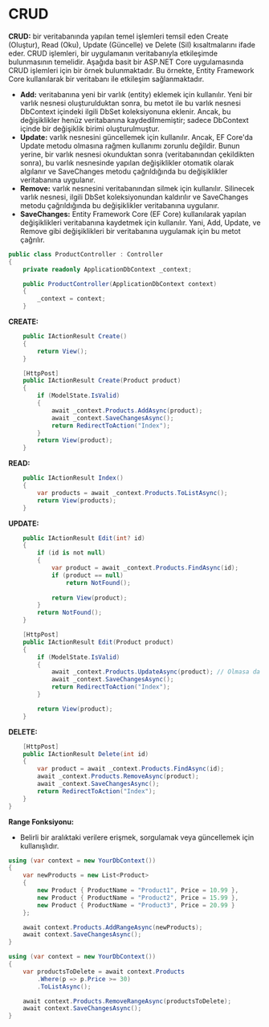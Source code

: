 ﻿# CRUD
  
**CRUD:** bir veritabanında yapılan temel işlemleri temsil eden Create (Oluştur), Read (Oku), Update (Güncelle) ve Delete (Sil) kısaltmalarını ifade eder. CRUD işlemleri, bir uygulamanın veritabanıyla etkileşimde bulunmasının temelidir. Aşağıda basit bir ASP.NET Core uygulamasında CRUD işlemleri için bir örnek bulunmaktadır. Bu örnekte, Entity Framework Core kullanılarak bir veritabanı ile etkileşim sağlanmaktadır.
- **Add:** veritabanına yeni bir varlık (entity) eklemek için kullanılır. Yeni bir varlık nesnesi oluşturulduktan sonra, bu metot ile bu varlık nesnesi DbContext içindeki ilgili DbSet koleksiyonuna eklenir. Ancak, bu değişiklikler henüz veritabanına kaydedilmemiştir; sadece DbContext içinde bir değişiklik birimi oluşturulmuştur.
- **Update:** varlık nesnesini güncellemek için kullanılır. Ancak, EF Core'da Update metodu olmasına rağmen kullanımı zorunlu değildir. Bunun yerine, bir varlık nesnesi okunduktan sonra (veritabanından çekildikten sonra), bu varlık nesnesinde yapılan değişiklikler otomatik olarak algılanır ve SaveChanges metodu çağrıldığında bu değişiklikler veritabanına uygulanır.
- **Remove:** varlık nesnesini veritabanından silmek için kullanılır. Silinecek varlık nesnesi, ilgili DbSet koleksiyonundan kaldırılır ve SaveChanges metodu çağrıldığında bu değişiklikler veritabanına uygulanır.
- **SaveChanges:** Entity Framework Core (EF Core) kullanılarak yapılan değişiklikleri veritabanına kaydetmek için kullanılır. Yani, Add, Update, ve Remove gibi değişiklikleri bir veritabanına uygulamak için bu metot çağrılır.
```csharp
public class ProductController : Controller
{
    private readonly ApplicationDbContext _context;

    public ProductController(ApplicationDbContext context)
    {
        _context = context;
    }
```

**CREATE:**
```csharp
    public IActionResult Create()
    {
        return View();
    }

    [HttpPost]
    public IActionResult Create(Product product)
    {
        if (ModelState.IsValid)
        {
            await _context.Products.AddAsync(product);
            await _context.SaveChangesAsync();
            return RedirectToAction("Index");
        }
        return View(product);
    }
```
**READ:**
```csharp
    public IActionResult Index()
    {
        var products = await _context.Products.ToListAsync();
        return View(products);
    }
```
**UPDATE:**
```csharp
    public IActionResult Edit(int? id)
    {
        if (id is not null)
        {
	        var product = await _context.Products.FindAsync(id);
	        if (product == null)
		        return NotFound();
		    
	        return View(product);
		}
		return NotFound();
    }

    [HttpPost]
    public IActionResult Edit(Product product)
    {
        if (ModelState.IsValid)
        {
            await _context.Products.UpdateAsync(product); // Olmasa da olur.
            await _context.SaveChangesAsync();
            return RedirectToAction("Index");
        }

        return View(product);
    }
```
**DELETE:**
```csharp
    [HttpPost]
    public IActionResult Delete(int id)
    {
        var product = await _context.Products.FindAsync(id);
        await _context.Products.RemoveAsync(product);
        await _context.SaveChangesAsync();
        return RedirectToAction("Index");
    }
}
```
**Range Fonksiyonu:**
-  Belirli bir aralıktaki verilere erişmek, sorgulamak veya güncellemek için kullanışlıdır.
```csharp
using (var context = new YourDbContext())
{
    var newProducts = new List<Product>
    {
        new Product { ProductName = "Product1", Price = 10.99 },
        new Product { ProductName = "Product2", Price = 15.99 },
        new Product { ProductName = "Product3", Price = 20.99 }
    };

    await context.Products.AddRangeAsync(newProducts);
    await context.SaveChangesAsync();
}
```
```csharp
using (var context = new YourDbContext())
{
    var productsToDelete = await context.Products
        .Where(p => p.Price >= 30)
        .ToListAsync();

    await context.Products.RemoveRangeAsync(productsToDelete);
    await context.SaveChangesAsync();
}
```
